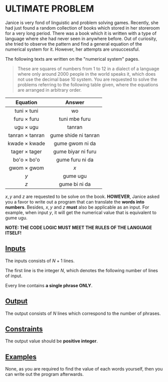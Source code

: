 

# ULTIMATE PROBLEM

Janice is very fond of linguistic and problem solving games. Recently, she had just found a random collection of books which stored in her storeroom for a very long period. There was a book which it is written with a type of language where she had never seen in anywhere before. Out of curiosity, she tried to observe the pattern and find a general equation of the numerical system for it. However, her attempts are unsuccessful.

The following texts are written on the "numerical system" pages.

> These are squares of numbers from 1 to 12 in a dialect of a language where only around 2000 people in the world speaks it, which does not use the decimal base 10 system. You are requested to solve the problems referring to the following table given, where the equations are arranged in arbitrary order.

|        Equation        |        Answer        |
| :--------------------: | :------------------: |
|   tuni $\times$ tuni   |          wo          |
|   furu $\times$ furu   |    tuni mbe furu     |
|    ugu $\times$ ugu    |        tanran        |
| tanran $\times$ tanran | gume shide ni tanran |
|  kwade $\times$ kwade  |   gume gwom ni da    |
|  tager $\times$ tager  |  gume biyar ni furu  |
|   bo'o $\times$ bo'o   |   gume furu ni da    |
|   gwom $\times$ gwom   |         $x$          |
|          $y$           |       gume ugu       |
|          $z$           |    gume bi ni da     |

$x, y$ and $z$ are requested to be solve on the book. **HOWEVER**, Janice asked you a favor to write out a program that can translate the **words into numbers**. Besides, $x, y$ and $z$ **must** also be applicable as an input. For example, when input $y$, it will get the numerical value that is equivalent to gume ugu.

 **NOTE: THE CODE LOGIC MUST MEET THE RULES OF THE LANGUAGE ITSELF!**

## <u>Inputs</u>

The inputs consists of $N+1$ lines.

The first line is the integer $N$, which denotes the following number of lines of input.

Every line contains **a single phrase ONLY**.

## <u>Output</u>

The output consists of $N$ lines which correspond to the number of phrases.

## <u>Constraints</u>

The output value should be **positive integer**.

## <u>Examples</u>

None, as you are required to find the value of each words yourself, then you can write out the program afterwards.

